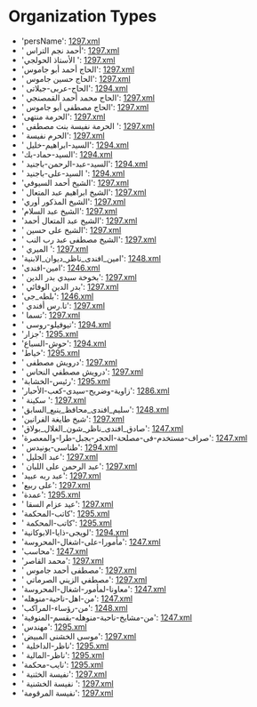 # Organization Types
 * 'persName'‎: [1297.xml](/Project-Cairo-Urban-News/CairoUrbanNews/blob/master/articles/arabic/1297.xml)
 * ' أحمد نجم التراس'‎: [1297.xml](/Project-Cairo-Urban-News/CairoUrbanNews/blob/master/articles/arabic/1297.xml)
 * 'الأستاذ الحولجي '‎: [1297.xml](/Project-Cairo-Urban-News/CairoUrbanNews/blob/master/articles/arabic/1297.xml)
 * 'الحاج أحمد أبو جاموس'‎: [1297.xml](/Project-Cairo-Urban-News/CairoUrbanNews/blob/master/articles/arabic/1297.xml)
 * ' الحاج حسين جاموس'‎: [1297.xml](/Project-Cairo-Urban-News/CairoUrbanNews/blob/master/articles/arabic/1297.xml)
 * ' الحاج-عربى-جيلاتى'‎: [1294.xml](/Project-Cairo-Urban-News/CairoUrbanNews/blob/master/articles/arabic/1294.xml)
 * ' الحاج محمد أحمد القمصنجي'‎: [1297.xml](/Project-Cairo-Urban-News/CairoUrbanNews/blob/master/articles/arabic/1297.xml)
 * ' الحاج مصطفى أبو جاموس'‎: [1297.xml](/Project-Cairo-Urban-News/CairoUrbanNews/blob/master/articles/arabic/1297.xml)
 * 'الحرمة منتهى'‎: [1297.xml](/Project-Cairo-Urban-News/CairoUrbanNews/blob/master/articles/arabic/1297.xml)
 * ' الحرمة نفيسة بنت مصطفى '‎: [1297.xml](/Project-Cairo-Urban-News/CairoUrbanNews/blob/master/articles/arabic/1297.xml)
 * ' الحرم نفيسة'‎: [1297.xml](/Project-Cairo-Urban-News/CairoUrbanNews/blob/master/articles/arabic/1297.xml)
 * ' السيد-ابراهيم-خليل'‎: [1294.xml](/Project-Cairo-Urban-News/CairoUrbanNews/blob/master/articles/arabic/1294.xml)
 * 'السيد-حماد-بك'‎: [1294.xml](/Project-Cairo-Urban-News/CairoUrbanNews/blob/master/articles/arabic/1294.xml)
 * ' السيد-عبد-الرحمن-باجنيد'‎: [1294.xml](/Project-Cairo-Urban-News/CairoUrbanNews/blob/master/articles/arabic/1294.xml)
 * ' السيد-على-باجنيد '‎: [1294.xml](/Project-Cairo-Urban-News/CairoUrbanNews/blob/master/articles/arabic/1294.xml)
 * 'الشيخ أحمد السيوفي'‎: [1297.xml](/Project-Cairo-Urban-News/CairoUrbanNews/blob/master/articles/arabic/1297.xml)
 * ' الشيخ ابراهيم عبد المتعال'‎: [1297.xml](/Project-Cairo-Urban-News/CairoUrbanNews/blob/master/articles/arabic/1297.xml)
 * 'الشيخ المذكور أوري'‎: [1297.xml](/Project-Cairo-Urban-News/CairoUrbanNews/blob/master/articles/arabic/1297.xml)
 * 'الشيخ عبد السلام'‎: [1297.xml](/Project-Cairo-Urban-News/CairoUrbanNews/blob/master/articles/arabic/1297.xml)
 * 'الشيخ عبد المتعال أحمد'‎: [1297.xml](/Project-Cairo-Urban-News/CairoUrbanNews/blob/master/articles/arabic/1297.xml)
 * ' الشيخ على حسين'‎: [1297.xml](/Project-Cairo-Urban-News/CairoUrbanNews/blob/master/articles/arabic/1297.xml)
 * ' الشيخ مصطفى عبد رب النب'‎: [1297.xml](/Project-Cairo-Urban-News/CairoUrbanNews/blob/master/articles/arabic/1297.xml)
 * ' الميري '‎: [1297.xml](/Project-Cairo-Urban-News/CairoUrbanNews/blob/master/articles/arabic/1297.xml)
 * 'امين_افندى_ناظر_ديوان_الابنية'‎: [1248.xml](/Project-Cairo-Urban-News/CairoUrbanNews/blob/master/articles/arabic/1248.xml)
 * 'امين-افندى'‎: [1246.xml](/Project-Cairo-Urban-News/CairoUrbanNews/blob/master/articles/arabic/1246.xml)
 * ' بخوخة سيدي بدر الدين'‎: [1297.xml](/Project-Cairo-Urban-News/CairoUrbanNews/blob/master/articles/arabic/1297.xml)
 * ' بدر الدين الوفائي'‎: [1297.xml](/Project-Cairo-Urban-News/CairoUrbanNews/blob/master/articles/arabic/1297.xml)
 * 'بلطه_جى'‎: [1246.xml](/Project-Cairo-Urban-News/CairoUrbanNews/blob/master/articles/arabic/1246.xml)
 * ' تا.رس أفندي'‎: [1297.xml](/Project-Cairo-Urban-News/CairoUrbanNews/blob/master/articles/arabic/1297.xml)
 * ' تسما'‎: [1297.xml](/Project-Cairo-Urban-News/CairoUrbanNews/blob/master/articles/arabic/1297.xml)
 * ' تيوفيلو-روسى'‎: [1294.xml](/Project-Cairo-Urban-News/CairoUrbanNews/blob/master/articles/arabic/1294.xml)
 * 'جزار'‎: [1295.xml](/Project-Cairo-Urban-News/CairoUrbanNews/blob/master/articles/arabic/1295.xml)
 * 'حوش-السباع'‎: [1294.xml](/Project-Cairo-Urban-News/CairoUrbanNews/blob/master/articles/arabic/1294.xml)
 * 'خياط'‎: [1295.xml](/Project-Cairo-Urban-News/CairoUrbanNews/blob/master/articles/arabic/1295.xml)
 * ' درويش مصطفى'‎: [1297.xml](/Project-Cairo-Urban-News/CairoUrbanNews/blob/master/articles/arabic/1297.xml)
 * ' درويش مصطفي النحاس'‎: [1297.xml](/Project-Cairo-Urban-News/CairoUrbanNews/blob/master/articles/arabic/1297.xml)
 * 'رئيس-الخشابة'‎: [1295.xml](/Project-Cairo-Urban-News/CairoUrbanNews/blob/master/articles/arabic/1295.xml)
 * 'زاوية-وضريح-سيدى-كعب-الأحبار'‎: [1286.xml](/Project-Cairo-Urban-News/CairoUrbanNews/blob/master/articles/arabic/1286.xml)
 * ' سكينة '‎: [1297.xml](/Project-Cairo-Urban-News/CairoUrbanNews/blob/master/articles/arabic/1297.xml)
 * 'سليم_افندى_محافظ_ينبع_السابق'‎: [1248.xml](/Project-Cairo-Urban-News/CairoUrbanNews/blob/master/articles/arabic/1248.xml)
 * 'شيخ طايغة الفرانين'‎: [1297.xml](/Project-Cairo-Urban-News/CairoUrbanNews/blob/master/articles/arabic/1297.xml)
 * 'صادق_افندى_ناظر_شون_الغلال_بولاق'‎: [1247.xml](/Project-Cairo-Urban-News/CairoUrbanNews/blob/master/articles/arabic/1247.xml)
 * 'صراف-مستخدم-فى-مصلحة-الحجر-بجبل-طرا-والمعصرة'‎: [1247.xml](/Project-Cairo-Urban-News/CairoUrbanNews/blob/master/articles/arabic/1247.xml)
 * ' طناسى-يونيدس'‎: [1294.xml](/Project-Cairo-Urban-News/CairoUrbanNews/blob/master/articles/arabic/1294.xml)
 * ' عبد الجليل'‎: [1297.xml](/Project-Cairo-Urban-News/CairoUrbanNews/blob/master/articles/arabic/1297.xml)
 * ' عبد الرحمن على اللبان'‎: [1297.xml](/Project-Cairo-Urban-News/CairoUrbanNews/blob/master/articles/arabic/1297.xml)
 * 'عبد ربه عبيد'‎: [1297.xml](/Project-Cairo-Urban-News/CairoUrbanNews/blob/master/articles/arabic/1297.xml)
 * 'على ربيع'‎: [1297.xml](/Project-Cairo-Urban-News/CairoUrbanNews/blob/master/articles/arabic/1297.xml)
 * 'عمدة'‎: [1295.xml](/Project-Cairo-Urban-News/CairoUrbanNews/blob/master/articles/arabic/1295.xml)
 * ' عيد عزام السقا'‎: [1297.xml](/Project-Cairo-Urban-News/CairoUrbanNews/blob/master/articles/arabic/1297.xml)
 * 'كاتب-المحكمة'‎: [1295.xml](/Project-Cairo-Urban-News/CairoUrbanNews/blob/master/articles/arabic/1295.xml)
 * ' كاتب-المحكمة'‎: [1295.xml](/Project-Cairo-Urban-News/CairoUrbanNews/blob/master/articles/arabic/1295.xml)
 * 'لويجى-ذايا-الابوكانية'‎: [1294.xml](/Project-Cairo-Urban-News/CairoUrbanNews/blob/master/articles/arabic/1294.xml)
 * 'مأمورا-على-اشغال-المحروسة'‎: [1247.xml](/Project-Cairo-Urban-News/CairoUrbanNews/blob/master/articles/arabic/1247.xml)
 * 'محاسب'‎: [1247.xml](/Project-Cairo-Urban-News/CairoUrbanNews/blob/master/articles/arabic/1247.xml)
 * 'محمد القاصر'‎: [1297.xml](/Project-Cairo-Urban-News/CairoUrbanNews/blob/master/articles/arabic/1297.xml)
 * ' مصطفى أحمد جاموس'‎: [1297.xml](/Project-Cairo-Urban-News/CairoUrbanNews/blob/master/articles/arabic/1297.xml)
 * ' مصطفي الزيني الصرماتي'‎: [1297.xml](/Project-Cairo-Urban-News/CairoUrbanNews/blob/master/articles/arabic/1297.xml)
 * 'معاونا-لمأمور-اشغال-المحروسة'‎: [1247.xml](/Project-Cairo-Urban-News/CairoUrbanNews/blob/master/articles/arabic/1247.xml)
 * 'من-اهل-ناحية-منوهله'‎: [1247.xml](/Project-Cairo-Urban-News/CairoUrbanNews/blob/master/articles/arabic/1247.xml)
 * 'من-رؤساء-المراكب'‎: [1248.xml](/Project-Cairo-Urban-News/CairoUrbanNews/blob/master/articles/arabic/1248.xml)
 * 'من-مشايخ-ناحبة-منوهله-بقسم-المنوفية'‎: [1247.xml](/Project-Cairo-Urban-News/CairoUrbanNews/blob/master/articles/arabic/1247.xml)
 * 'مهندس'‎: [1295.xml](/Project-Cairo-Urban-News/CairoUrbanNews/blob/master/articles/arabic/1295.xml)
 * 'موسى الخشنى المبيض'‎: [1297.xml](/Project-Cairo-Urban-News/CairoUrbanNews/blob/master/articles/arabic/1297.xml)
 * ' ناظر-الداخلية'‎: [1295.xml](/Project-Cairo-Urban-News/CairoUrbanNews/blob/master/articles/arabic/1295.xml)
 * ' ناظر-المالية'‎: [1295.xml](/Project-Cairo-Urban-News/CairoUrbanNews/blob/master/articles/arabic/1295.xml)
 * 'نايب-محكمة'‎: [1295.xml](/Project-Cairo-Urban-News/CairoUrbanNews/blob/master/articles/arabic/1295.xml)
 * ' نفيسة الخثنية'‎: [1297.xml](/Project-Cairo-Urban-News/CairoUrbanNews/blob/master/articles/arabic/1297.xml)
 * ' نفيسة الخشنية '‎: [1297.xml](/Project-Cairo-Urban-News/CairoUrbanNews/blob/master/articles/arabic/1297.xml)
 * 'نفيسة المرقومة'‎: [1297.xml](/Project-Cairo-Urban-News/CairoUrbanNews/blob/master/articles/arabic/1297.xml)
